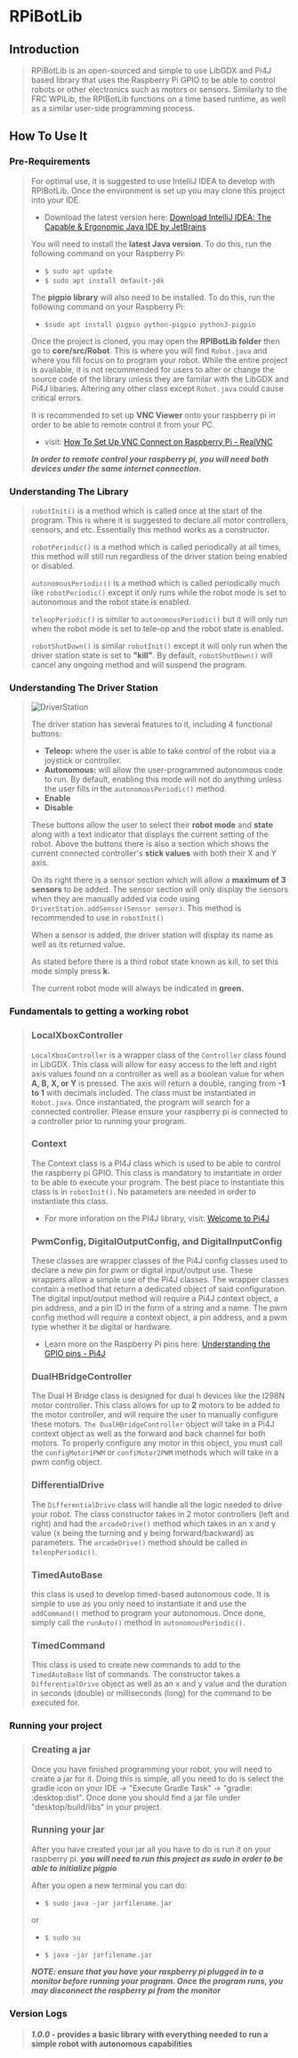 # RPiBotLib
## Introduction
> RPiBotLib is an open-sourced and simple to use LibGDX and Pi4J based library that uses the Raspberry Pi GPIO to be able to control robots or other electronics such as motors or sensors. Similarly to the FRC WPILib, the RPIBotLib functions on a time based runtime, as well as a similar user-side programming process. 

## How To Use It
### Pre-Requirements
> For optimal use, it is suggested to use IntelliJ IDEA to develop with RPIBotLib. Once the environment is set up you may clone this project into your IDE.
> + Download the latest version here: [Download IntelliJ IDEA: The Capable & Ergonomic Java IDE by JetBrains](https://www.jetbrains.com/idea/download/#section=windows)
>
> You will need to install the **latest Java version**. To do this, run the following command on your Raspberry Pi:
> + `$ sudo apt update`
> + `$ sudo apt install default-jdk`
>
> The **pigpio library** will also need to be installed. To do this, run the following command on your Raspberry Pi:
> + `$sudo apt install pigpio python-pigpio python3-pigpio`
>
> Once the project is cloned, you may open the **RPIBotLib folder** then go to **core/src/Robot**. This is where you will find `Robot.java` and where you fill focus on to program your robot. While the entire project is available, it is not recommended for users to alter or change the source code of the library unless they are familar with the LibGDX and Pi4J libaries. Altering any other class except `Robot.java` could cause critical errors.
>
> It is recommended to set up **VNC Viewer** onto your raspberry pi in order to be able to remote control it from your PC. 
> + visit: [How To Set Up VNC Connect on Raspberry Pi - RealVNC](https://www.realvnc.com/en/blog/how-to-setup-vnc-connect-raspberry-pi/)
> 
> ***In order to remote control your raspberry pi, you will need both devices under the same internet connection.***

### Understanding The Library
> `robotInit()` is a method which is called once at the start of the program. This is where it is suggested to declare all motor controllers, sensors, and etc. Essentially this method works as a constructor.
>
> `robotPeriodic()` is a method which is called periodically at all times, this method will still run regardless of the driver station being enabled or disabled.
>
> `autonomousPeriodic()` is a method which is called periodically much like `robotPeriodic()` except it only runs while the robot mode is set to autonomous and the robot state is enabled.
>
> `teleopPeriodic()` is similar to `autonomousPeriodic()` but it will only run when the robot mode is set to tele-op and the robot state is enabled.
>
> `robotShutDown()` is similar `robotInit()` except it will only run when the driver station state is set to **"kill"**. By default, `robotShutDown()` will cancel any ongoing method and will suspend the program. 
> 
### Understanding The Driver Station
>![DriverStation](https://cdn.discordapp.com/attachments/412278280180203552/1002756776724271195/Capture.PNG)
>
> The driver station has several features to it, including 4 functional buttons:
> + **Teleop:** where the user is able to take control of the robot via a joystick or controller.
> + **Autonomous:** will allow the user-programmed autonomous code to run. By default, enabling this mode will not do anything unless the user fills in the `autonomousPeriodic()` method.
> + **Enable**
> + **Disable** 
>
> These buttons allow the user to select their **robot mode** and **state** along with a text indicator that displays the current setting of the robot. Above the buttons there is also a section which shows the current connected controller's **stick values** with both their X and Y axis.
> 
>   On its right there is a sensor section which will allow a **maximum of 3 sensors** to be added. The sensor section will only display the sensors when they are manually added via code using `DriverStation.addSensor(Sensor sensor)`. This method is recommended to use in `robotInit()`
>
> When a sensor is added, the driver station will display its name as well as its returned value. 
>
> As stated before there is a third robot state known as kill, to set this mode simply press **k.**
>
> The current robot mode will always be indicated in **green.**
>
### Fundamentals to getting a working robot
> ### LocalXboxController
> `LocalXboxController` is a wrapper class of the `Controller` class found in LibGDX. This class will allow for easy access to the left and right axis values found on a controller as well as a boolean value for when **A, B, X, or Y** is pressed. The axis will return a double, ranging from **-1 to 1** with decimals included. The class must be instantiated in `Robot.java`. Once instantiated, the program will search for a connected controller. Please ensure your raspberry pi is connected to a controller prior to running your program.
>
> ### Context
> The Context class is a PI4J class which is used to be able to control the raspberry pi GPIO. This class is mandatory to instantiate in order to be able to execute your program. The best place to instantiate this class is in `robotInit()`. No parameters are needed in order to instantiate this class. 
> + For more inforation on the PI4J library, visit: [Welcome to Pi4J](https://pi4j.com/)
> 
> ### PwmConfig, DigitalOutputConfig, and DigitalInputConfig
> These classes are wrapper classes of the Pi4J config classes used to declare a new pin for pwm or digital input/output use. These wrappers allow a simple use of the Pi4J classes. The wrapper classes contain a method that return a dedicated object of said configuration. The digital input/output method will require a Pi4J context object, a pin address, and a pin ID in the form of a string and a name. The pwm config method will require a context object, a pin address, and a pwm type whether it be digital or hardware. 
> + Learn more on the Raspberry Pi pins here: [Understanding the GPIO pins - Pi4J](https://pi4j.com/getting-started/understanding-the-pins/)
> 
> ### DualHBridgeController
> The Dual H Bridge class is designed for dual h devices like the I298N motor controller. This class allows for up to **2** motors to be added to the motor controller, and will require the user to manually configure these motors. `The DualHBridgeController` object will take in a Pi4J context object as well as the forward and back channel for both motors. To properly configure any motor in this object, you must call the `configMotor1PWM` or `confiMotor2PWM` methods which will take in a pwm config object.
>
> ### DifferentialDrive
> The `DifferentialDrive` class will handle all the logic needed to drive your robot. The class constructor takes in 2 motor controllers (left and right) and had the `arcadeDrive()` method which takes in an x and y value (x being the turning and y being forward/backward) as parameters. The `arcadeDrive()` method should be called in `teleopPeriodic()`.
> 
> ### TimedAutoBase
> this class is used to develop timed-based autonomous code. It is simple to use as you only need to instantiate it and use the `addCommand()` method to program your autonomous. Once done, simply call the `runAuto()` method in `autonomousPeriodic()`.
> 
> ### TimedCommand
> This class is used to create new commands to add to the `TimedAutoBase` list of commands. The constructor takes a `DifferentialDrive` object as well as an x and y value and the duration in seconds (double) or milliseconds (long) for the command to be executed for. 
> 
### Running your project
> ### Creating a jar
> Once you have finished programming your robot, you will need to create a jar for it. Doing this is simple, all you need to do is select the gradle icon on your IDE -> "Execute Gradle Task" -> "gradle: :desktop:dist". Once done you should find a jar file under "desktop/build/libs" in your project. 
> 
> ### Running your jar
> After you have created your jar all you have to do is run it on your raspberry pi. ***you will need to run this project as sudo in order to be able to initialize pigpio***
> 
> After you open a new terminal you can do: 
>
> + `$ sudo java -jar jarfilename.jar`
> 
> or
> 
> + `$ sudo su`
> 
> + `$ java -jar jarfilename.jar`
> 
>***NOTE: ensure that you have your raspberry pi plugged in to a monitor before running your program. Once the program runs, you may disconnect the raspberry pi from the monitor***
> 
### Version Logs
>#### ***1.0.0*** - provides a basic library with everything needed to run a simple robot with autonomous capabilities